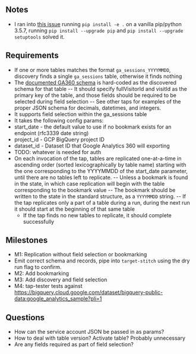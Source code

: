 
## Notes
 - I ran into [this issue](https://github.com/googleapis/google-cloud-python/issues/2990) running `pip install -e .` on a vanilla pip/python 3.5.7, running `pip install --upgrade pip` and `pip install --upgrade setuptools` solved it.


## Requirements
 - If one or more tables matches the format `ga_sessions_YYYYMMDD`, discovery finds a single `ga_sessions` table, otherwise it finds nothing
 - The [documented GA360 schema](https://support.google.com/analytics/answer/3437719?hl=en&ref_topic=3416089) is hard-coded as the discovered schema for that table
 -- It should specify fullVisitorId and visitId as the primary key of the table, and those fields should be required to be selected during field selection
 -- See other taps for examples of the proper JSON schema for decimals, datetimes, and integers.
 - It supports field selection within the ga_sessions table
 - It takes the following config params:
  - start_date - the default value to use if no bookmark exists for an endpoint (rfc3339 date string)
  - project_id - GCP BigQuery project ID
  - dataset_id - Dataset ID that Google Analytics 360 will exporting
  - TODO: whatever is needed for auth
 - On each invocation of the tap, tables are replicated one-at-a-time in ascending order (sorted lexicographically by table name) starting with the one corresponding to the YYYYMMDD of the start_date parameter, until there are no tables left to replicate.
 -- Unless a bookmark is found in the state, in which case replication will begin with the table corresponding to the bookmark value
 -- The bookmark should be written to the state in the standard structure, as a `YYYYMMDD` string.
 -- If the tap replicates only a part of a table during a run, during the next run it should start at the beginning of that same table
   - If the tap finds no new tables to replicate, it should complete successfully 
  
## Milestones
 - M1: Replication without field selection or bookmarking
  - Emit correct schema and records, pipe into `target-stitch` using the dry run flag to confirm.
 - M2: Add bookmarking
 - M3: Add discovery and field selection
 - M4: tap-tester tests against https://bigquery.cloud.google.com/dataset/bigquery-public-data:google_analytics_sample?pli=1
  
## Questions
 - How can the service account JSON be passed in as params?
 - How to deal with table version? Activate table? Probably unnecessary
 - Are any fields required as part of field selection?
